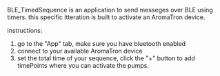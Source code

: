 BLE_TimedSequence is an application to send messeges over BLE using timers. this specific itteration is built to activate an AromaTron device.

instructions:

1. go to the "App" tab, make sure you have bluetooth enabled
2. connect to your available AromaTron device
3. set the total time of your sequence, click the "+" button to add timePoints where you can activate the pumps.
